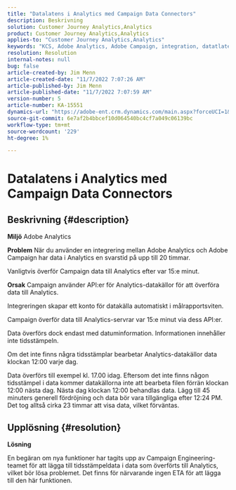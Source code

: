 ```yaml
---
title: "Datalatens i Analytics med Campaign Data Connectors"
description: Beskrivning
solution: Customer Journey Analytics,Analytics
product: Customer Journey Analytics,Analytics
applies-to: "Customer Journey Analytics,Analytics"
keywords: "KCS, Adobe Analytics, Adobe Campaign, integration, datatlatens, Campaign Data Connectors, tidsstämpel, tidsstämpel"
resolution: Resolution
internal-notes: null
bug: false
article-created-by: Jim Menn
article-created-date: "11/7/2022 7:07:26 AM"
article-published-by: Jim Menn
article-published-date: "11/7/2022 7:07:59 AM"
version-number: 5
article-number: KA-15551
dynamics-url: "https://adobe-ent.crm.dynamics.com/main.aspx?forceUCI=1&pagetype=entityrecord&etn=knowledgearticle&id=a15466d0-6a5e-ed11-9561-6045bd0065f9"
source-git-commit: 6e7af2b4bbcef10d064540bc4cf7a049c06139bc
workflow-type: tm+mt
source-wordcount: '229'
ht-degree: 1%

---
```


# Datalatens i Analytics med Campaign Data Connectors

## Beskrivning {#description}


<b>Miljö</b>
Adobe Analytics

<b>Problem</b>
När du använder en integrering mellan Adobe Analytics och Adobe Campaign har data i Analytics en svarstid på upp till 20 timmar.

Vanligtvis överför Campaign data till Analytics efter var 15:e minut.

<b>Orsak</b>
Campaign använder API:er för Analytics-datakällor för att överföra data till Analytics.

Integreringen skapar ett konto för datakälla automatiskt i målrapportsviten.

Campaign överför data till Analytics-servrar var 15:e minut via dess API:er.

Data överförs dock endast med datuminformation. Informationen innehåller inte tidsstämpeln.

Om det inte finns några tidsstämplar bearbetar Analytics-datakällor data klockan 12:00 varje dag.

Data överförs till exempel kl. 17.00 idag. Eftersom det inte finns någon tidsstämpel i data kommer datakällorna inte att bearbeta filen förrän klockan 12:00 nästa dag. Nästa dag klockan 12:00 behandlas data. Lägg till 45 minuters generell fördröjning och data bör vara tillgängliga efter 12:24 PM. Det tog alltså cirka 23 timmar att visa data, vilket förväntas.


## Upplösning {#resolution}


<b>Lösning</b>

En begäran om nya funktioner har tagits upp av Campaign Engineering-teamet för att lägga till tidsstämpeldata i data som överförts till Analytics, vilket bör lösa problemet. Det finns för närvarande ingen ETA för att lägga till den här funktionen.


